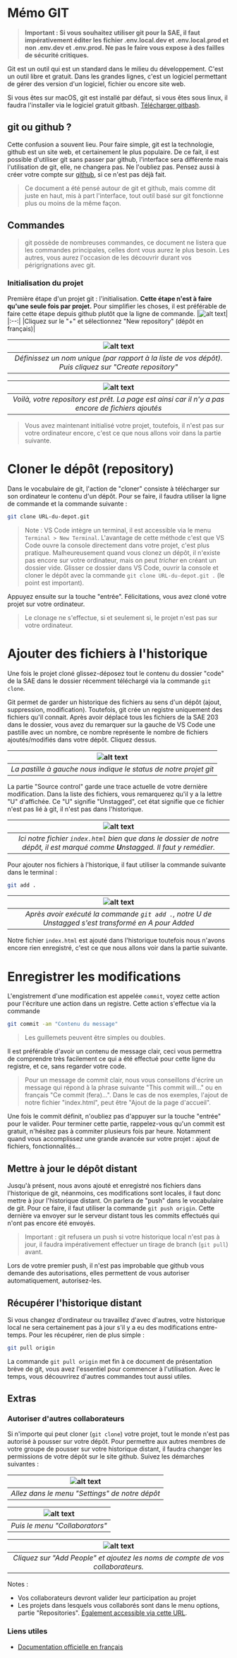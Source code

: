 # Mémo GIT

> **Important : Si vous souhaitez utiliser git pour la SAE, il faut impérativement éditer les fichier .env.local.dev et .env.local.prod et non .env.dev et .env.prod. Ne pas le faire vous expose à des failles de sécurité critiques.**

Git est un outil qui est un standard dans le milieu du développement. C'est un outil libre et gratuit. Dans les grandes lignes, c'est un logiciel permettant de gérer des version d'un logiciel, fichier ou encore site web. 

Si vous êtes sur macOS, git est installé par défaut, si vous êtes sous linux, il faudra l'installer via le logiciel gratuit gitbash. [Télécharger gitbash](https://gitforwindows.org/).

## git ou github ?
Cette confusion a souvent lieu. Pour faire simple, git est la technologie, github est un site web, et certainement le plus populaire. De ce fait, il est possible d'utiliser git sans passer par github, l'interface sera différente mais l'utilisation de git, elle, ne changera pas. Ne l'oubliez pas. Pensez aussi à créer votre compte sur [github](https://github.com/signup?ref_cta=Sign+up&ref_loc=header+logged+out&ref_page=%2F&source=header-home), si ce n'est pas déjà fait.

> Ce document a été pensé autour de git et github, mais comme dit juste en haut, mis à part l'interface, tout outil basé sur git fonctionne plus ou moins de la même façon.

## Commandes
> git possède de nombreuses commandes, ce document ne listera que les commandes principales, celles dont vous aurez le plus besoin. Les autres, vous aurez l'occasion de les découvrir durant vos périgrignations avec git.


### Initialisation du projet
Première étape d'un projet git : l'initialisation. **Cette étape n'est à faire qu'une seule fois par projet.** Pour simplifier les choses, il est préférable de faire cette étape depuis github plutôt que la ligne de commande.
|![alt text](./captures-ecran/git-1.png)|
|:--:|
|Cliquez sur le "+" et sélectionnez "New repository" (dépôt en français)|

|![alt text](./captures-ecran/git-2.png)|
|:--:|
|*Définissez un nom unique (par rapport à la liste de vos dépôt). Puis cliquez sur "Create repository"*|

|![alt text](./captures-ecran/git-3.png)|
|:--:|
|*Voilà, votre repository est prêt. La page est ainsi car il n'y a pas encore de fichiers ajoutés*|

> Vous avez maintenant initialisé votre projet, toutefois, il n'est pas sur votre ordinateur encore, c'est ce que nous allons voir dans la partie suivante.

# Cloner le dépôt (repository)
Dans le vocabulaire de git, l'action de "cloner" consiste à télécharger sur son ordinateur le contenu d'un dépôt. Pour se faire, il faudra utiliser la ligne de commande et la commande suivante :
```bash
git clone URL-du-depot.git
```
> Note : VS Code intègre un terminal, il est accessible via le menu `Terminal > New Terminal`. L'avantage de cette méthode c'est que VS Code ouvre la console directement dans votre projet, c'est plus pratique. Malheureusement quand vous clonez un dépôt, il n'existe pas encore sur votre ordinateur, mais on peut _tricher_ en créant un dossier vide. Glisser ce dossier dans VS Code, ouvrir la console et cloner le dépôt avec la commande `git clone URL-du-depot.git .` (le point est important).

Appuyez ensuite sur la touche "entrée". Félicitations, vous avez cloné votre projet sur votre ordinateur. 

> Le clonage ne s'effectue, si et seulement si, le projet n'est pas sur votre ordinateur.

# Ajouter des fichiers à l'historique 
Une fois le projet cloné glissez-déposez tout le contenu du dossier "code" de la SAE dans le dossier récemment téléchargé via la commande `git clone`.

Git permet de garder un historique des fichiers au sens d'un dépôt (ajout, suppression, modification). Toutefois, git crée un registre uniquement des fichiers qu'il connait. Après avoir déplacé tous les fichiers de la SAE 203 dans le dossier, vous avez du remarquer sur la gauche de VS Code une pastille avec un nombre, ce nombre représente le nombre de fichiers ajoutés/modifiés dans votre dépôt. Cliquez dessus.

|![alt text](./captures-ecran/git-4.png)|
|:--:|
|*La pastille à gauche nous indique le status de notre projet git*|

La partie "Source control" garde une trace actuelle de votre dernière modification. Dans la liste des fichiers, vous remarquerez qu'il y a la lettre "U" d'affichée. Ce "U" signifie "Unstagged", cet état signifie que ce fichier n'est pas lié à git, il n'est pas dans l'historique.

|![alt text](./captures-ecran/git-5.png)|
|:--:|
|*Ici notre fichier `index.html` bien que dans le dossier de notre dépôt, il est marqué comme **U**nstagged. Il faut y remédier.*|

Pour ajouter nos fichiers à l'historique, il faut utiliser la commande suivante dans le terminal :
```bash
git add .
```

|![alt text](./captures-ecran/git-6.png)|
|:--:|
|*Après avoir exécuté la commande `git add .`, notre U de Unstagged s'est transformé en A pour Added*|

Notre fichier `index.html` est ajouté dans l'historique toutefois nous n'avons encore rien enregistré, c'est ce que nous allons voir dans la partie suivante.

# Enregistrer les modifications

L'engistrement d'une modification est appelée `commit`, voyez cette action pour l'écriture une action dans un registre. Cette action s'effectue via la commande
```bash
git commit -am "Contenu du message"
```
> Les guillemets peuvent être simples ou doubles.

Il est préférable d'avoir un contenu de message clair, ceci vous permettra de comprendre très facilement ce qui a été effectué pour cette ligne du registre, et ce, sans regarder votre code.

> Pour un message de commit clair, nous vous conseillons d'écrire un message qui répond à la phrase suivante "This commit will..." ou en français "Ce commit (fera)...". Dans le cas de nos exemples, l'ajout de notre fichier "index.html", peut être "Ajout de la page d'accueil".

Une fois le commit définit, n'oubliez pas d'appuyer sur la touche "entrée" pour le valider.
Pour terminer cette partie, rappelez-vous qu'un commit est gratuit, n'hésitez pas à commiter plusieurs fois par heure. Notamment quand vous accomplissez une grande avancée sur votre projet : ajout de fichiers, fonctionnalités... 

## Mettre à jour le dépôt distant
Jusqu'à présent, nous avons ajouté et enregistré nos fichiers dans l'historique de git, néanmoins, ces modifications sont locales, il faut donc mettre à jour l'historique distant. On parlera de "push" dans le vocabulaire de git. Pour ce faire, il faut utiliser la commande `git push origin`. Cette dernière va envoyer sur le serveur distant tous les commits effectués qui n'ont pas encore été envoyés. 

> Important : git refusera un push si votre historique local n'est pas à jour, il faudra impérativement effectuer un tirage de branch (`git pull`) avant.

Lors de votre premier push, il n'est pas improbable que github vous demande des autorisations, elles permettent de vous autoriser automatiquement, autorisez-les.


## Récupérer l'historique distant
Si vous changez d'ordinateur ou travaillez d'avec d'autres, votre historique local ne sera certainement pas à jour s'il y a eu des modifications entre-temps. Pour les récupérer, rien de plus simple :
```bash
git pull origin
```

La commande `git pull origin` met fin à ce document de présentation brève de git, vous avez l'essentiel pour commencer à l'utilisation. Avec le temps, vous découvrirez d'autres commandes tout aussi utiles.

## Extras

### Autoriser d'autres collaborateurs
Si n'importe qui peut cloner (`git clone`) votre projet, tout le monde n'est pas autorisé à pousser sur votre dépôt. Pour permettre aux autres membres de votre groupe de pousser sur votre historique distant, il faudra changer les permissions de votre dépôt sur le site github. Suivez les démarches suivantes :

|![alt text](./captures-ecran/git-7.png)|
|:--:|
|*Allez dans le menu "Settings" de notre dépôt*|

|![alt text](./captures-ecran/git-8.png)|
|:--:|
|*Puis le menu "Collaborators"*|

|![alt text](./captures-ecran/git-9.png)|
|:--:|
|*Cliquez sur "Add People" et ajoutez les noms de compte de vos collaborateurs.*|
Notes :
- Vos collaborateurs devront valider leur participation au projet
- Les projets dans lesquels vous collaborés sont dans le menu options, partie "Repositories". [Également accessible via cette URL](https://github.com/settings/repositories).


### Liens utiles
- [Documentation officielle en français](https://git-scm.com/book/fr/v2)